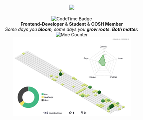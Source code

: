 <p align="center">
<img width="180px" src="https://static.cosh.work/1000008991.26lrvjostp.webp" />
<br>
<br>
<img href="https://codetime.dev" width="200px" alt="CodeTime Badge" src="https://img.shields.io/endpoint?style=flat&color=b5e7e8&url=https%3A%2F%2Fapi.codetime.dev%2Fv3%2Fusers%2Fshield%3Fuid%3D24899">
<br>
   <b>Frontend-Developer</b> &
   <b>Student</b> & <b>COSH Member</b>
<br>
<i>Some days you <b>bloom</b>, some days you <b>grow roots</b>. <b>Both matter.</b></i>
<br>
<img href="https://count.getloli.com" width="500px" alt="Moe Counter" src="https://count.getloli.com/@LoXidEv?name=LoXidEv&theme=booru-ve&padding=7&offset=0&align=top&scale=1&pixelated=1&darkmode=auto">
<br>
<img src="./profile-3d-contrib/profile-green-animate.svg" alt="Github stats" width="75%">
</p>
